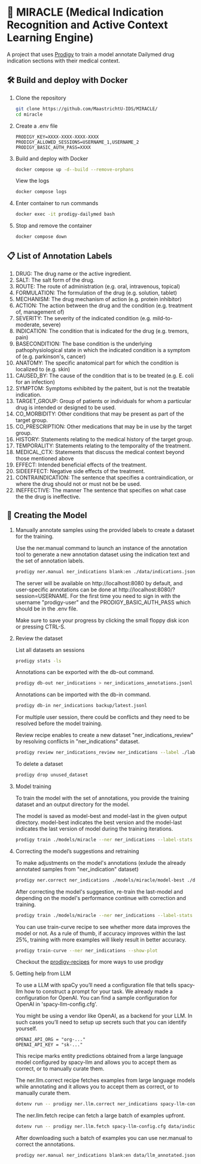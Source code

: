 # 🌟 MIRACLE (Medical Indication Recognition and Active Context Learning Engine)

A project that uses [Prodigy](http://prodi.gy) to train a model annotate Dailymed drug indication sections with their medical context.

## 🛠️ Build and deploy with Docker

1. Clone the repository
   
    ```bash
    git clone https://github.com/MaastrichtU-IDS/MIRACLE/
    cd miracle
    ```

2. Create a .env file

    ```
    PRODIGY_KEY=XXXX-XXXX-XXXX-XXXX
    PRODIGY_ALLOWED_SESSIONS=USERNAME_1,USERNAME_2
    PRODIGY_BASIC_AUTH_PASS=XXXX
    ```

3. Build and deploy with Docker

    ```bash
    docker compose up -d--build --remove-orphans
    ```
    
    View the logs
    
    ```bash
    docker compose logs
    ```

4. Enter container to run commands

    ```bash
    docker exec -it prodigy-dailymed bash
    ```

5. Stop and remove the container

    ```bash
    docker compose down
    ```

## 📋 List of Annotation Labels
1. DRUG: The drug name or the active ingredient. 
2. SALT: The salt form of the drug.
3. ROUTE: The route of administration (e.g. oral, intravenous, topical)
4. FORMULATION: The formulation of the drug (e.g. solution, tablet)
5. MECHANISM: The drug mechanism of action (e.g. protein inhibitor)
6. ACTION: The action between the drug and the condition (e.g. treatment of, management of)
7. SEVERITY: The severity of the indicated condition (e.g. mild-to-moderate, severe)
8. INDICATION: The condition that is indicated for the drug (e.g. tremors, pain)
9. BASECONDITION: The base condition is the underlying pathophysiological state in which the indicated condition is a symptom of (e.g. parkinson's, cancer)
10. ANATOMY: The specific anatomical part for which the condition is localized to (e.g. skin)
11. CAUSED_BY: The cause of the condition that is to be treated (e.g. E. coli for an infection)
12. SYMPTOM: Symptoms exhibited by the paitent, but is not the treatable indication.
13. TARGET_GROUP: Group of patients or individuals for whom a particular drug is intended or designed to be used.
14. CO_MORBIDITY: Other conditions that may be present as part of the target group.
15. CO_PRESCRIPTION: Other medications that may be in use by the target group.
16. HISTORY: Statements relating to the medical history of the target group.
17. TEMPORALITY: Statements relating to the temporality of the treatment.
18. MEDICAL_CTX: Statements that discuss the medical context beyond those mentioned above
19. EFFECT: Intended beneficial effects of the treatment.
20. SIDEEFFECT: Negative side effects of the treatment.
21. CONTRAINDICATION: The sentence that specifies a contraindication, or where the drug should not or must not be be used.
22. INEFFECTIVE: The manner The sentence that specifies on what case the the drug is ineffective.

## 🚀 Creating the Model

1. Manually annotate samples using the provided labels to create a dataset for the training.
    
    Use the ner.manual command to launch an instance of the annotation tool to generate a new annotation dataset using the indication text and the set of annotation labels.

    ```bash
    prodigy ner.manual ner_indications blank:en ./data/indications.jsonl --label ./labels.txt
    ```

    The server will be available on http://localhost:8080 by default, and user-specific annotations can be done at http://localhost:8080/?session=USERNAME. For the first time you need to sign in with the username "prodigy-user" and the PRODIGY_BASIC_AUTH_PASS which should be in the .env file.

    Make sure to save your progress by clicking the small floppy disk icon or pressing CTRL-S.

2. Review the dataset

    List all datasets an sessions

    ```bash
    prodigy stats -ls
    ```

    Annotations can be exported with the db-out command.

    ```bash
    prodigy db-out ner_indications > ner_indications_annotations.jsonl
    ```

    Annotations can be imported with the db-in command.

    ```bash
    prodigy db-in ner_indications backup/latest.jsonl
    ```

    For multiple user session, there could be conflicts and they need to be resolved before the model training. 
    
    Review recipe enables to create a new dataset "ner_indications_review" by resolving conflicts in "ner_indications" dataset.

    ```bash
    prodigy review ner_indications_review ner_indications --label ./labels.txt
    ```
    
    To delete a dataset

    ```bash
    prodigy drop unused_dataset
    ```

3. Model training

    To train the model with the set of annotations, you provide the training dataset and an output directory for the model. 
    
    The model is saved as model-best and model-last in the given output directory. model-best indicates the best version and the model-last indicates the last version of model during the training iterations. 

    ```bash
    prodigy train ./models/miracle --ner ner_indications --label-stats
    ```

4. Correcting the model’s suggestions and retraining

    To make adjustments on the model's annotations (exlude the already annotated samples from "ner_indication" dataset) 

    ```bash
    prodigy ner.correct ner_indications ./models/miracle/model-best ./data/indications.jsonl --label ./labels.txt --exclude ner_indications
    ```

    After correcting the model's suggestion, re-train the last-model and depending on the model's performance continue with correction and training.

    ```bash
    prodigy train ./models/miracle --ner ner_indications --label-stats --base-model ./models/miracle/model-best
    ```

    You can use train-curve recipe to see whether more data improves the model or not. As a rule of thumb, if accuracy improves within the last 25%, training with more examples will likely result in better accuracy.

    ```bash
    prodigy train-curve --ner ner_indications --show-plot
    ```

    Checkout the [prodigy-recipes](https://github.com/explosion/prodigy-recipes) for more ways to use prodigy

5. Getting help from LLM

    To use a LLM with spaCy you’ll need a configuration file that tells spacy-llm how to construct a prompt for your task. We already made a configuration for OpenAI. You can find a sample configuration for OpenAI in 'spacy-llm-config.cfg'.

    You might be using a vendor like OpenAI, as a backend for your LLM. In such cases you’ll need to setup up secrets such that you can identify yourself.

    ```
    OPENAI_API_ORG = "org-..."
    OPENAI_API_KEY = "sk-..."
    ```

    This recipe marks entity predictions obtained from a large language model configured by spacy-llm and allows you to accept them as correct, or to manually curate them. 

    The ner.llm.correct recipe fetches examples from large language models while annotating and it allows you to accept them as correct, or to manually curate them.  
    
    ```bash
    dotenv run -- prodigy ner.llm.correct ner_indications spacy-llm-config.cfg data/indications.jsonl
    ```

    The ner.llm.fetch recipe can fetch a large batch of examples upfront.

    ```bash
    dotenv run -- prodigy ner.llm.fetch spacy-llm-config.cfg data/indications.jsonl data/llm_annotated.jsonl
    ```

    After downloading such a batch of examples you can use ner.manual to correct the annotations.

    ```bash
    prodigy ner.manual ner_indications blank:en data/llm_annotated.jsonl --label labels.txt
    ```

